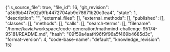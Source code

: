 {"is_source_file": true, "file_id": 16, "git_revision": "a3b9bb4f7e02a9fb4472704ab9c78671b20c3ea4", "state": 1, "description": "", "external_files": [], "external_methods": [], "published": [], "classes": [], "methods": [], "calls": [], "search-terms": [], "filename": "/home/kavia/workspace/code-generation/mathmind-challenge-95174-95181/README.md", "hash": "09f59a4aaf496f9f96a5f469b4685d3c", "format-version": 4, "code-base-name": "default", "knowledge_revision": 15}